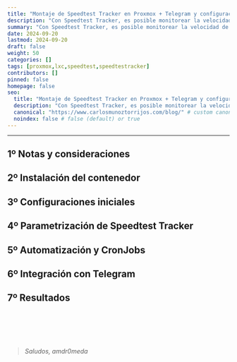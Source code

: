 ```yaml
---
title: "Montaje de Speedtest Tracker en Proxmox + Telegram y configuración"
description: "Con Speedtest Tracker, es posible monitorear la velocidad de tu conexión a Internet de manera sencilla. Esta herramienta permite realizar pruebas de velocidad automáticamente y recopilar datos sobre el rendimiento. En este artículo, veremos cómo instalar y configurar Speedtest Tracker en un contenedor LXC de Proxmox, detallando el proceso paso a paso para facilitar la configuraimplementación."
summary: "Con Speedtest Tracker, es posible monitorear la velocidad de tu conexión a Internet de manera sencilla. Esta herramienta permite realizar pruebas de velocidad automáticamente y recopilar datos sobre el rendimiento. En este artículo, veremos cómo instalar y configurar Speedtest Tracker en un contenedor LXC de Proxmox, detallando el proceso paso a paso para facilitar la configuraimplementación."
date: 2024-09-20
lastmod: 2024-09-20
draft: false
weight: 50
categories: []
tags: [proxmox,lxc,speedtest,speedtestracker]
contributors: []
pinned: false
homepage: false
seo:
  title: "Montaje de Speedtest Tracker en Proxmox + Telegram y configuración" # custom title (optional)
  description: "Con Speedtest Tracker, es posible monitorear la velocidad de tu conexión a Internet de manera sencilla. Esta herramienta permite realizar pruebas de velocidad automáticamente y recopilar datos sobre el rendimiento. En este artículo, veremos cómo instalar y configurar Speedtest Tracker en un contenedor LXC de Proxmox, detallando el proceso paso a paso para facilitar la configuraimplementación." # custom description (recommended)
  canonical: "https://www.carlosmunoztorrijos.com/blog/" # custom canonical URL (optional)
  noindex: false # false (default) or true
---
```

---
## 1º Notas y consideraciones
## 2º Instalación del contenedor
## 3º Configuraciones iniciales
## 4º Parametrización de Speedtest Tracker
## 5º Automatización y CronJobs
## 6º Integración con Telegram
## 7º Resultados


<br><br><br><br>
>*Saludos, amdr0meda*